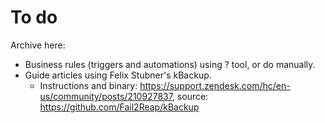 # To do

Archive here: 
 - Business rules (triggers and automations) using ? tool, or do manually.
 - Guide articles using Felix Stubner's kBackup. 
    - Instructions and binary: https://support.zendesk.com/hc/en-us/community/posts/210927837, source: https://github.com/Fail2Reap/kBackup